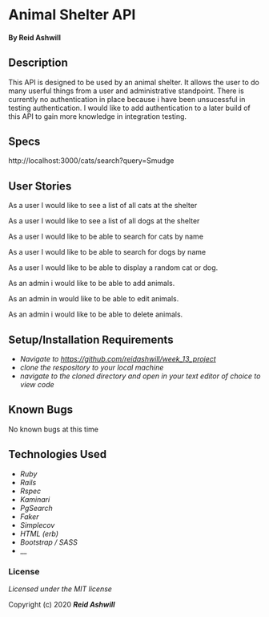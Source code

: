 # Animal Shelter API


#### By Reid Ashwill 

## Description
This API is designed to be used by an animal shelter.  It allows the user to do many userful things from a user and administrative standpoint.  There is currently no authentication in place because i have been unsucessful in testing authentication.  I would like to add authentication to a later build of this API to gain more knowledge in integration testing.

## Specs


http://localhost:3000/cats/search?query=Smudge

## User Stories

<!-- As a user I would like to see a list of all animals at the shelter -->

As a user I would like to see a list of all cats at the shelter

As a user I would like to see a list of all dogs at the shelter

As a user I would like to be able to search for cats by name

As a user I would like to be able to search for dogs by name

As a user I would like to be able to display a random cat or dog.

As an admin i would like to be able to add animals.

As an admin in would like to be able to edit animals.

As an admin i would like to be able to delete animals.


## Setup/Installation Requirements

* _Navigate to https://github.com/reidashwill/week_13_project_
* _clone the respository to your local machine_
* _navigate to the cloned directory and open in your text editor of choice to view code_

<!-- * _navigate to    to see the api live -->

## Known Bugs
No known bugs at this time


## Technologies Used

* _Ruby_
* _Rails_
* _Rspec_
* _Kaminari_
* _PgSearch_
* _Faker_
* _Simplecov_
* _HTML (erb)_
* _Bootstrap / SASS_
* __

### License

*Licensed under the MIT license*

Copyright (c) 2020 **_Reid Ashwill_**